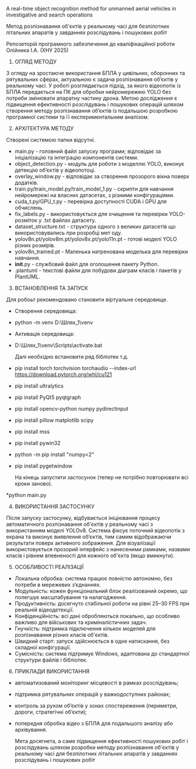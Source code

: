   A real-time object recognition method for unmanned aerial vehicles in investigative and search operations

  Метод розпізнавання об'єктів у реальному часі для безпілотних літальних апаратів у завданнях розслідувань і пошукових робіт

  Репозеторій програмного забезпечення до кваліфікаційної роботи Олійника І.А. (ХНУ 2025)

1. ОГЛЯД МЕТОДУ

  З огляду на зростаюче використання БПЛА у цивільних, оборонних та рятувальних сферах, актуальною є задача розпізнавання об’єктів у реальному часі. У роботі розглядається підхід, за якого відеопотік із БПЛА передається на ПК для обробки нейромережею YOLO без потреби змінювати апаратну частину дрона. Метою дослідження є підвищення ефективності розслідувань і пошукових операцій шляхом створення методу розпізнавання об’єктів із подальшою розробкою програмної системи та її експериментальним аналізом.

2. АРХІТЕКТУРА МЕТОДУ

  Створені системою папки відсутні.

* main.py - головний файл запуску програми; відповідає за ініціалізацію та інтеграцію компонентів системи.
* object_detection.py - модуль для роботи з моделлю YOLO, виконує детекцію об’єктів у відеопотоці.
* overlay_window.py - відповідає за створення прозорого вікна поверх додатків.
* train.py/train_model.py/train_model_1.py - скрипти для навчання нейромережі на власних датасетах, з різними конфігураціями.
* cuda_t.py/GPU_t.py - перевірка доступності CUDA і GPU для обчислень.
* fix_labels.py - використовується для очищення та перевірки YOLO-розміток у .txt файлах датасету.
* dataset_structure.txt - структура одного з великих датасетів що використовувались при розробці мет оду.
* yolov8n.pt/yolov8m.pt/yolov8x.pt/yolo11n.pt - готові моделі YOLO різних розмірів.
* yolov8n_trained.pt - Маленька натренована моделька для перевірки навчання.
* __init__.py - службовий файл для оголошення пакету Python.
* .plantuml - текстові файли для побудови діаграм класів і пакетів у PlantUML.

3. ВСТАНОВЛЕННЯ ТА ЗАПУСК

  Для робоьт рекомендовано становити віртуальне середовище.

* Створення середовища:
* python -m venv D:\Шлях_1\\venv
* Активація середовища:
* D:\Шлях_1\venv\Scripts\activate.bat

  Далі необхідно встановити ряд бібліотек т.д.
* pip install torch torchvision torchaudio --index-url https://download.pytorch.org/whl/cu121
* pip install ultralytics
* pip install PyQt5 pyqtgraph
* pip install opencv-python numpy pydirectinput
* pip install pillow matplotlib scipy
* pip install mss
* pip install pywin32
* python -m pip install "numpy<2"
* pip install pygetwindow

  На кінець запустити застосунок (тепер не потрібно повторювати всі кроки заново).
  
*python main.py

4. ВИКОРИСТАННЯ ЗАСТОСУНКУ

  Після запуску застосунку, відбувається ініціювання процесу автоматичного розпізнавання об'єктів у реальному часі з використанням моделі YOLOv8. Система фіксує поточний відеопотік з екрана та виконує виявлення об’єктів, тим самим відображаючи результати поверх активного зображення. Для візуалізації використовується прозорий інтерфейс з нанесеними рамками, назвами класів і рівнем впевненості для кожного об'єкта (якщо вмикнути).

5. ОСОБЛИВОСТІ РЕАЛІЗАЦІЇ
* Локальна обробка: система працює повністю автономно, без потреби в мережевих з’єднаннях.
* Модульність: кожен функціональний блок реалізований окремо, що полегшує масштабування та налагодження.
* Продуктивність: досягнуто стабільної роботи на рівні 25–30 FPS при реальній відеодетекції.
* Конфіденційність: всі дані обробляються локально, що особливо важливо для військових та криміналістичних задач.
* Гнучкість: підтримка підключення кількох моделей для розпізнавання різних класів об'єктів.
* Швидкий старт: запуск здійснюється в одне натискання, без складної конфігурації.
* Сумісність: система підтримує Windows, адаптована до стандартної структури файлів і бібліотек.
  
6. ПРИКЛАДИ ВИКОРИСТАННЯ
* автоматизований моніторинг місцевості в рамках розслідувань;
* підтримка рятувальних операцій у важкодоступних районах;
* контроль за рухом об’єктів у зонах спостереження (периметри, дороги, стратегічні об’єкти);
* попередня обробка відео з БПЛА для подальшого аналізу або архівування.

  Мета досягнета, а саме підвищення ефективності пошукових робіт і розслідувань шляхом розробки методу розпізнавання об'єктів у реальному часі для безпілотних літальних апаратів у завданнях розслідувань і пошукових робіт
